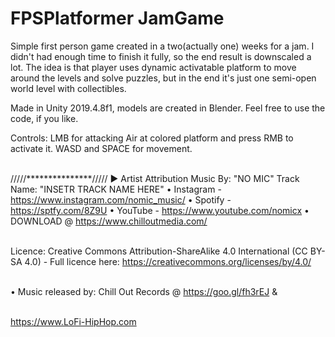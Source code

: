 # FPSPlatformer JamGame

Simple first person game created in a two(actually one) weeks for a jam. I didn't had enough time to finish it fully, so the end result is downscaled a lot. The idea is that player uses dynamic activatable platform to move around the levels and solve puzzles, but in the end it's just one semi-open world level with collectibles.

Made in Unity 2019.4.8f1, models are created in Blender.
Feel free to use the code, if you like.

Controls:
LMB for attacking
Air at colored platform and press RMB to activate it.
WASD and SPACE for movement.





<br>/////***************/////
► Artist Attribution
Music By: "NO MIC"
Track Name: "INSETR TRACK NAME HERE"
• Instagram - https://www.instagram.com/nomic_music/
• Spotify - https://sptfy.com/8Z9U
• YouTube - https://www.youtube.com/nomicx
• DOWNLOAD @ https://www.chilloutmedia.com/

<br>Licence: Creative Commons Attribution-ShareAlike 4.0 International (CC BY-SA 4.0) - Full licence here: https://creativecommons.org/licenses/by/4.0/

<br>• Music released by: Chill Out Records @ https://goo.gl/fh3rEJ &

<br>https://www.LoFi-HipHop.com
